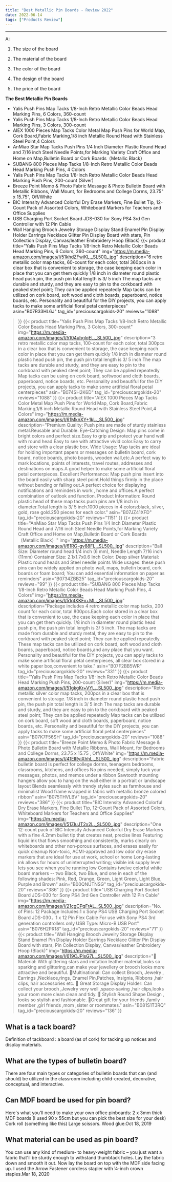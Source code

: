 ```yaml
---
title: "Best Metallic Pin Boards - Review 2022"
date: 2022-06-14
tags: ["Products Review"]
---
```


---


A:

1. The size of the board

2. The material of the board

3. The color of the board

4. The design of the board

5. The price of the board

**The Best Metallic Pin Boards**
* Yalis Push Pins Map Tacks 1/8-Inch Retro Metallic Color Beads Head Marking Pins, 6 Colors, 360-count
* Yalis Push Pins Map Tacks 1/8-Inch Retro Metallic Color Beads Head Marking Pins, 3 Colors, 300-count
* AIEX 1000 Pieces Map Tacks Color Metal Map Push Pins for World Map, Cork Board,Fabric Marking,1/8 inch Metallic Round Head with Stainless Steel Point,4 Colors
* AnMiao Star Map Tacks Push Pins 1/4 Inch Diameter Plastic Round Head and 7/16 inch Steel Needle Points,for Marking Variety Craft Office and Home on Map,Bulletin Board or Cork Boards（Metallic Black）
* SUBANG 800 Pieces Map Tacks 1/8-Inch Retro Metallic Color Beads Head Marking Push Pins, 4 Colors
* Yalis Push Pins Map Tacks 1/8-Inch Retro Metallic Color Beads Head Marking Push Pins, 200-count (Silver)
* Breeze Point Memo & Photo Fabric Message & Photo Bulletin Board with Metallic Ribbons, Wall Mount, for Bedrooms and College Dorms, 23.75" x 15.75", Off/White
* BIC Intensity Advanced Colorful Dry Erase Markers, Fine Bullet Tip, 12-Count Pack of Assorted Colors, Whiteboard Markers for Teachers and Office Supplies
* USB Charging Port Socket Board JDS-030 for Sony PS4 3rd Gen Controller with 12 Pin Cable
* Wall Hanging Brooch Jewelry Storage Display Stand Enamel Pin Display Holder Earrings Necklace Glitter Pin Display Board with stars, Pin Collection Display, Canvas/leather Embroidery Hoop (Black)
{{< product 
title="Yalis Push Pins Map Tacks 1/8-Inch Retro Metallic Color Beads Head Marking Pins, 6 Colors, 360-count"
img="https://m.media-amazon.com/images/I/51khdZFwiKL._SL500_.jpg"
description="6 retro metallic color map tacks, 60-count for each color, total 360pcs in a clear box that is convenient to storage, the case keeping each color in place that you can get them quickly 1/8 inch in diameter round plastic head push pin, the push pin total length is 3/ 5 inch The map tacks are durable and sturdy, and they are easy to pin to the corkboard with peaked steel point; They can be applied repeatedly Map tacks can be utilized on cork board, soft wood and cloth boards, paperboard, notice boards, etc. Personality and beautiful for the DIY projects, you can apply tacks to make some artificial floral petal centerpieces"
asin="B07R33HL6J"
tag_id="preciouscargokids-20"
reviews="1088"
>}} 
{{< product 
title="Yalis Push Pins Map Tacks 1/8-Inch Retro Metallic Color Beads Head Marking Pins, 3 Colors, 300-count"
img="https://m.media-amazon.com/images/I/5104uhglqEL._SL500_.jpg"
description="3 retro metallic color map tacks, 100-count for each color, total 300pcs in a clear box that is convenient to storage, the case keeping each color in place that you can get them quickly 1/8 inch in diameter round plastic head push pin, the push pin total length is 3/ 5 inch The map tacks are durable and sturdy, and they are easy to pin to the corkboard with peaked steel point; They can be applied repeatedly Map tacks can be using on cork board, softwood and cloth boards, paperboard, notice boards, etc. Personality and beautiful for the DIY projects, you can apply tacks to make some artificial floral petal centerpieces"
asin="B074SH2K6D"
tag_id="preciouscargokids-20"
reviews="1088"
>}} 
{{< product 
title="AIEX 1000 Pieces Map Tacks Color Metal Map Push Pins for World Map, Cork Board,Fabric Marking,1/8 inch Metallic Round Head with Stainless Steel Point,4 Colors"
img="https://m.media-amazon.com/images/I/61MknXY+1kL._SL500_.jpg"
description="Premium Quality: Push pins are made of sturdy stainless metal.Reusable and Durable. Eye-Catching Design: Map pins come in bright colors and perfect size.Easy to grip and protect your hand well with round head.Easy to see with attractive vivid color.Easy to carry and store with a clear plastic box. Wide Usage: Map tacks are ideal for holding important papers or messages on bulletin board, cork board, notice boards, photo boards, wooden wall,etc.A perfect way to mark locations, points of interests, travel routes, addresses and destinations on maps.A good helper to make some artificial floral petal centerpieces. Excellent Performance: Map push pins insert into the board easily with sharp steel point.Hold things firmly in the place without bending or falling out.A perfect choice for displaying notifications and reminders in work , home and offices.A perfect combination of outlook and function. Product Information: Round plastic head of these map tacks push pins are 1/8 inch in diameter.Total length is 3/ 5 inch.1000 pieces in 4 colors:black, silver, gold, rose gold.250 pieces for each color."
asin="B07JZ41XFD"
tag_id="preciouscargokids-20"
reviews="1151"
>}} 
{{< product 
title="AnMiao Star Map Tacks Push Pins 1/4 Inch Diameter Plastic Round Head and 7/16 inch Steel Needle Points,for Marking Variety Craft Office and Home on Map,Bulletin Board or Cork Boards（Metallic Black）"
img="https://m.media-amazon.com/images/I/61RG-gv88FL._SL500_.jpg"
description="Ball Size: Diameter round head 1/4 inch (6 mm), Needle Length 7/16 inch (11mm) Container Size: 2.1x1.7x0.6 Inch Color: Deep silver Material: Plastic round heads and Steel needle points Wide usages: these push pins can be widely applied on photo wall, maps, bulletin board, cork boards or foam board; You can add essential information on paper as reminders"
asin="B0734ZBB25"
tag_id="preciouscargokids-20"
reviews="99"
>}} 
{{< product 
title="SUBANG 800 Pieces Map Tacks 1/8-Inch Retro Metallic Color Beads Head Marking Push Pins, 4 Colors"
img="https://m.media-amazon.com/images/I/51qtXKFv+ML._SL500_.jpg"
description="Package includes 4 retro metallic color map tacks, 200 count for each color, total 800pcs.Each color stored in a clear box that is convenient to use, the case keeping each color in place that you can get them quickly. 1/8 inch in diameter round plastic head push pin, the push pin total length is 3/ 5 inch. The map tacks are made from durable and sturdy metal, they are easy to pin to the corkboard with peaked steel point; They can be applied repeatedly. These map tacks can be utilized on cork board, soft wood and cloth boards, paperboard, notice boards,and any place that you want. Personality and beautiful for the DIY projects, you can apply tacks to make some artificial floral petal centerpieces, all clear box stored in a white paper box,convenient to take."
asin="B07F2BB5WR"
tag_id="preciouscargokids-20"
reviews="331"
>}} 
{{< product 
title="Yalis Push Pins Map Tacks 1/8-Inch Retro Metallic Color Beads Head Marking Push Pins, 200-count (Silver)"
img="https://m.media-amazon.com/images/I/51gkgKr+VYL._SL500_.jpg"
description="Retro metallic silver color map tacks, 200pcs in a clear box that is convenient to storage. 1/8 inch in diameter round plastic head push pin, the push pin total length is 3/ 5 inch The map tacks are durable and sturdy, and they are easy to pin to the corkboard with peaked steel point; They can be applied repeatedly Map tacks can be utilized on cork board, soft wood and cloth boards, paperboard, notice boards, etc. Personality and beautiful for the DIY projects, you can apply tacks to make some artificial floral petal centerpieces"
asin="B07K7F56SH"
tag_id="preciouscargokids-20"
reviews="1088"
>}} 
{{< product 
title="Breeze Point Memo & Photo Fabric Message & Photo Bulletin Board with Metallic Ribbons, Wall Mount, for Bedrooms and College Dorms, 23.75  x 15.75 , Off/White"
img="https://m.media-amazon.com/images/I/41EIRyiXhhL._SL500_.jpg"
description="Fabric bulletin board is perfect for college dorms, teenagers  bedrooms, classrooms, kitchens, and offices No pins needed, simply tuck your messages, photos, and memos under a ribbon Sawtooth mounting hangers allow you to hang on the wall either in a portrait or landscape layout Blends seamlessly with trendy styles such as farmhouse and minimalist Wood frame wrapped in fabric with metallic bronze colored ribbon"
asin="B075THVLBV"
tag_id="preciouscargokids-20"
reviews="386"
>}} 
{{< product 
title="BIC Intensity Advanced Colorful Dry Erase Markers, Fine Bullet Tip, 12-Count Pack of Assorted Colors, Whiteboard Markers for Teachers and Office Supplies"
img="https://m.media-amazon.com/images/I/51ZIuJT2x2L._SL500_.jpg"
description="One 12-count pack of BIC Intensity Advanced Colorful Dry Erase Markers with a fine 4.2mm bullet tip that creates neat, precise lines Featuring liquid ink that flows smoothing and consistently, marks clearly on whiteboards and other non-porous surfaces, and erases easily for quick cleanup Non-toxic, ACMI-approved and low odor dry erase markers that are ideal for use at work, school or home Long-lasting ink allows for hours of uninterrupted writing; visible ink supply level lets you see when you’re running low Contains twelve colorful white board markers -- two Black, two Blue, and one in each of the following shades: Pink, Red, Orange, Green, Light Green, Light Blue, Purple and Brown"
asin="B00QNUTNSG"
tag_id="preciouscargokids-20"
reviews="386"
>}} 
{{< product 
title="USB Charging Port Socket Board JDS-030 for Sony PS4 3rd Gen Controller with 12 Pin Cable"
img="https://m.media-amazon.com/images/I/21cgCPqFrAL._SL500_.jpg"
description="No. of Pins: 12 Package Includes:1 x Sony PS4 USB Charging Port Socket Board JDS-030，1 x 12 Pin Flex Cable For use with Sony PS4 3rd generation controllers only USB Type: Micro-B USB Port"
asin="B076H2PR18"
tag_id="preciouscargokids-20"
reviews="71"
>}} 
{{< product 
title="Wall Hanging Brooch Jewelry Storage Display Stand Enamel Pin Display Holder Earrings Necklace Glitter Pin Display Board with stars, Pin Collection Display, Canvas/leather Embroidery Hoop (Black)"
img="https://m.media-amazon.com/images/I/619CJPlsG7L._SL500_.jpg"
description="💓 Material: With glittering stars and imitation leather material,looks so sparking and glittering,can make your jewellery or brooch looks more attractive and beautiful. 💓Multinational: Can collect Brooch, Jewelry , Earrings ,Necklace,rings, Enamel Pin,Patches, Insignia, Ribbons ,hair clips, hair accessories etc. 💓 Great Storage Display Holder: Can collect your brooch ,Jewelry very well ,space-saving ,hair clips,looks your room more clean clean and tidy. 💓 Stylish Round Shape Design , looks so stylish and fashionable. 💓Great gift for your friends ,family member ,girl friends ,mom ,sister or roommates."
asin="B081S1T3RQ"
tag_id="preciouscargokids-20"
reviews="136"
>}} 
## What is a tack board?
Definition of tackboard : a board (as of cork) for tacking up notices and display materials.

## What are the types of bulletin board?
There are four main types or categories of bulletin boards that can (and should) be utilized in the classroom including child-created, decorative, conceptual, and interactive.

## Can MDF board be used for pin board?
Here's what you'll need to make your own office pinboards: 2 x 3mm thick MDF boards (I used 90 x 55cm but you can pick the best size for your desk) Cork roll (something like this) Large scissors. Wood glue.Oct 18, 2019

## What material can be used as pin board?
You can use any kind of medium- to heavy-weight fabric – you just want a fabric that'll be sturdy enough to withstand thumbtack holes. Lay the fabric down and smooth it out. Now lay the board on top with the MDF side facing up. I used the Arrow Fastener cordless stapler with ¼-inch crown staples.Mar 18, 2020

